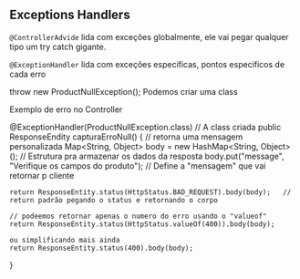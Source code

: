 ## Exceptions Handlers

``@ControllerAdvide`` lida com exceções globalmente, ele vai pegar qualquer tipo um try catch gigante.

``@ExceptionHandler`` lida com exceções especificas, pontos especificos de cada erro

throw new ProductNullException();
Podemos criar uma class


Exemplo de erro no Controller

@ExceptionHandler(ProductNullException.class) // A class criada
public ResponseEndity<Object> capturaErroNull() {   // retorna uma mensagem personalizada
    Map<String, Object> body = new HashMap<String, Object>();   // Estrutura pra armazenar os dados da resposta
    body.put("message", "Verifique os campos do produto");      // Define a "mensagem" que vai retornar p cliente

    return ResponseEntity.status(HttpStatus.BAD_REQUEST).body(body);   // return padrão pegando o status e retornando o corpo

    // podeemos retornar apenas o numero do erro usando o "valueof"
    return ResponseEntity.status(HttpStatus.valueOf(400)).body(body);

    ou simplificando mais ainda
    return ResponseEntity.status(400).body(body);

}